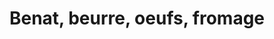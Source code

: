 ---
title: "Benat, beurre, oeufs, fromage"
url: /saint-jean-de-luz/benat-beurre-oeufs-fromage/
shop: fromage
---